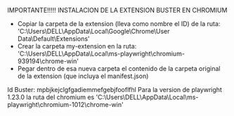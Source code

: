 IMPORTANTE!!!!!
INSTALACION DE LA EXTENSION BUSTER EN CHROMIUM
- Copiar la carpeta de la extension (lleva como nombre  el ID) de la ruta: 'C:\Users\DELL\AppData\Local\Google\Chrome\User Data\Default\Extensions'
- Crear la carpeta my-extension en la ruta: 'C:\Users\DELL\AppData\Local\ms-playwright\chromium-939194\chrome-win'
- Pegar dentro de esa nueva carpeta el contenido de la carpeta original de la extension (que incluya el manifest.json)

Id Buster: mpbjkejclgfgadiemmefgebjfooflfhl
Para la version de playwright 1.23.0 la ruta del chromium es 'C:\Users\DELL\AppData\Local\ms-playwright\chromium-1012\chrome-win'






